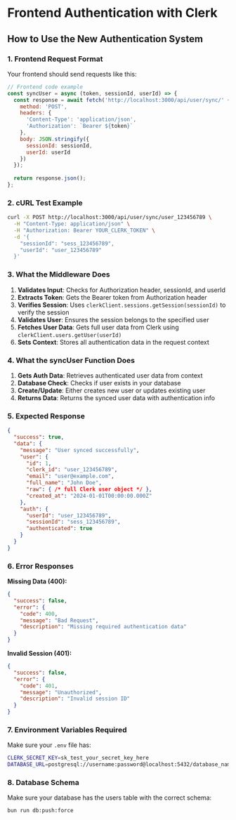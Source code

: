 # Frontend Authentication with Clerk

## How to Use the New Authentication System

### 1. Frontend Request Format

Your frontend should send requests like this:

```javascript
// Frontend code example
const syncUser = async (token, sessionId, userId) => {
  const response = await fetch('http://localhost:3000/api/user/sync/' + userId, {
    method: 'POST',
    headers: {
      'Content-Type': 'application/json',
      'Authorization': `Bearer ${token}`
    },
    body: JSON.stringify({
      sessionId: sessionId,
      userId: userId
    })
  });
  
  return response.json();
};
```

### 2. cURL Test Example

```bash
curl -X POST http://localhost:3000/api/user/sync/user_123456789 \
  -H "Content-Type: application/json" \
  -H "Authorization: Bearer YOUR_CLERK_TOKEN" \
  -d '{
    "sessionId": "sess_123456789",
    "userId": "user_123456789"
  }'
```

### 3. What the Middleware Does

1. **Validates Input**: Checks for Authorization header, sessionId, and userId
2. **Extracts Token**: Gets the Bearer token from Authorization header
3. **Verifies Session**: Uses `clerkClient.sessions.getSession(sessionId)` to verify the session
4. **Validates User**: Ensures the session belongs to the specified user
5. **Fetches User Data**: Gets full user data from Clerk using `clerkClient.users.getUser(userId)`
6. **Sets Context**: Stores all authentication data in the request context

### 4. What the syncUser Function Does

1. **Gets Auth Data**: Retrieves authenticated user data from context
2. **Database Check**: Checks if user exists in your database
3. **Create/Update**: Either creates new user or updates existing user
4. **Returns Data**: Returns the synced user data with authentication info

### 5. Expected Response

```json
{
  "success": true,
  "data": {
    "message": "User synced successfully",
    "user": {
      "id": 1,
      "clerk_id": "user_123456789",
      "email": "user@example.com",
      "full_name": "John Doe",
      "raw": { /* full Clerk user object */ },
      "created_at": "2024-01-01T00:00:00.000Z"
    },
    "auth": {
      "userId": "user_123456789",
      "sessionId": "sess_123456789",
      "authenticated": true
    }
  }
}
```

### 6. Error Responses

**Missing Data (400):**
```json
{
  "success": false,
  "error": {
    "code": 400,
    "message": "Bad Request",
    "description": "Missing required authentication data"
  }
}
```

**Invalid Session (401):**
```json
{
  "success": false,
  "error": {
    "code": 401,
    "message": "Unauthorized",
    "description": "Invalid session ID"
  }
}
```

### 7. Environment Variables Required

Make sure your `.env` file has:
```bash
CLERK_SECRET_KEY=sk_test_your_secret_key_here
DATABASE_URL=postgresql://username:password@localhost:5432/database_name
```

### 8. Database Schema

Make sure your database has the users table with the correct schema:
```bash
bun run db:push:force
```
